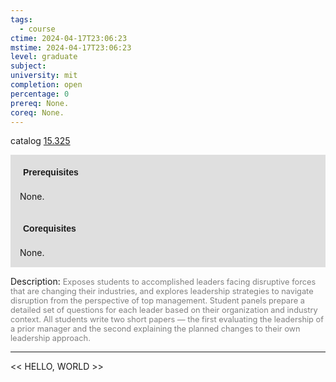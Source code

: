 ```yaml
---
tags:
  - course
ctime: 2024-04-17T23:06:23
mstime: 2024-04-17T23:06:23
level: graduate
subject: 
university: mit
completion: open
percentage: 0
prereq: None.
coreq: None.
---
```


catalog [15.325](http://student.mit.edu/catalog/m15b.html#15.325)

<span style="display: block; padding: 15px; background-color: rgb(100, 100, 100, 0.2);"><font id="m_prereq1084_0" style="display: block; font-family: Arial, sans-serif; font-weight: bold; padding: 5px">Prerequisites</font><br><span id="prereq1084_0">None.</span></span>
<span style="display: block; padding: 15px; background-color: rgb(100, 100, 100, 0.2);"><font id="m_coreq1084_0" style="display: block; font-family: Arial, sans-serif; font-weight: bold; padding: 5px">Corequisites</font><br><span id="coreq1084_0">None.</span></span>

<font style="">Description:</font>
<font style="color: grey; font-size: 0.8rem;">Exposes students to accomplished leaders facing disruptive forces that are changing their industries, and explores leadership strategies to navigate disruption from the perspective of top management. Student panels prepare a detailed set of questions for each leader based on their organization and industry context. All students write two short papers — the first evaluating the leadership of a prior manager and the second explaining the planned changes to their own leadership approach.</font>



---

<< HELLO, WORLD >>

